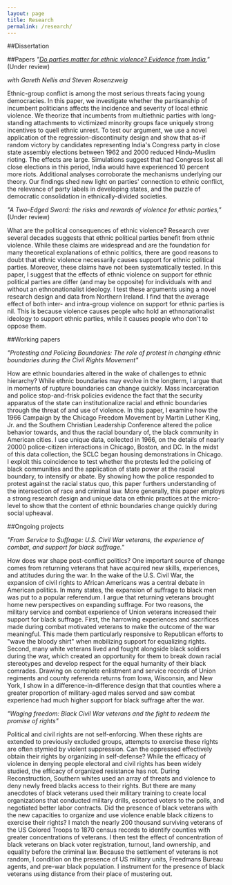 ```yaml
---
layout: page
title: Research
permalink: /research/
---
```

##Dissertation<a name="dissertation"></a>

##Papers<a name="publications"></a>
*"<a href='https://dl.dropboxusercontent.com/u/8139153/mdweaver_github_io/NellisWeaverRosenzweig-APSA2015.pdf'>Do parties matter for ethnic violence? Evidence from India</a>,"* (Under review)

*with Gareth Nellis and Steven Rosenzweig*

Ethnic-group conflict is among the most serious threats facing young democracies. In this paper, we investigate whether the partisanship of incumbent politicians affects the incidence and severity of local ethnic violence. We theorize that incumbents from multiethnic parties with long-standing attachments to victimized minority groups face uniquely strong incentives to quell ethnic unrest. To test our argument, we use a novel application of the regression-discontinuity design and show that as-if random victory by candidates representing India's Congress party in close state assembly elections between 1962 and 2000 reduced Hindu-Muslim rioting. The effects are large. Simulations suggest that had Congress lost all close elections in this period, India would have experienced 10 percent more riots. Additional analyses corroborate the mechanisms underlying our theory. Our findings shed new light on parties' connection to ethnic conflict, the relevance of party labels in developing states, and the puzzle of democratic consolidation in ethnically-divided societies.

*"A Two-Edged Sword: the risks and rewards of violence for ethnic parties,"* (Under review)

What are the political consequences of ethnic violence? Research over several decades suggests that ethnic political parties benefit from ethnic violence. While these claims are widespread and are the foundation for many theoretical explanations of ethnic politics, there are good reasons to doubt that ethnic violence necessarily causes support for ethnic political parties. Moreover, these claims have not been systematically tested. In this paper, I suggest that the effects of ethnic violence on support for ethnic political parties are differ (and may be opposite) for individuals with and without an ethnonationalist ideology. I test these arguments using a novel research design and data from Northern Ireland. I find that the average effect of both inter- and intra-group violence on support for ethnic parties is nil. This is because violence causes  people who hold an ethnonationalist ideology to support ethnic parties, while it causes people who don't to oppose them.

##Working papers<a name="papers"></a>

*"Protesting and Policing Boundaries: The role of protest in changing ethnic boundaries during the Civil Rights Movement"*

How are ethnic boundaries altered in the wake of challenges to ethnic hierarchy? While ethnic boundaries may evolve in the longterm, I argue that in moments of rupture boundaries can change quickly. Mass incarceration and police stop-and-frisk policies evidence the fact that the security apparatus of the state can institutionalize racial and ethnic boundaries through the threat of and use of violence. In this paper, I examine how the 1966 Campaign by the Chicago Freedom Movement by Martin Luther King, Jr. and the Southern Christian Leadership Conference altered the police behavior towards, and thus the racial boundary of, the black community in American cities. I use unique data, collected in 1966, on the details of nearly 20000 police-citizen interactions in Chicago, Boston, and DC. In the midst of this data collection, the SCLC began housing demonstrations in Chicago. I exploit this coincidence to test whether the protests led the policing of black communities and the application of state power at the racial boundary, to intensify or abate. By showing how the police responded to protest against the racial status quo, this paper furthers understanding of the intersection of race and criminal law. More generally, this paper employs a strong research design and unique data on ethnic practices at the micro-level to show that the content of ethnic boundaries change quickly during social upheaval.

##Ongoing projects<a name="projects"></a>

*"From Service to Suffrage: U.S. Civil War veterans, the experience of combat, and support for black suffrage."*

How does war shape post-conflict politics? One important source of change comes from returning veterans that have acquired new skills, experiences, and attitudes during the war. In the wake of the U.S. Civil War, the expansion of civil rights to African Americans was a central debate in American politics. In many states, the expansion of suffrage to black men was put to a popular referendum. I argue that returning veterans brought home new perspectives on expanding suffrage. For two reasons, the military service and combat experience of Union veterans increased their support for black suffrage. First, the harrowing experiences and sacrifices made during combat motivated veterans to make the outcome of the war meaningful. This made them particularly responsive to Republican efforts to "wave the bloody shirt" when mobilizing support for equalizing rights. Second, many white veterans lived and fought alongside black soldiers during the war, which created an opportunity for them to break down racial stereotypes and develop respect for the equal humanity of their black comrades. Drawing on complete enlistment and service records of Union regiments and county referenda returns from Iowa, Wisconsin, and New York, I show in a difference-in-difference design that that counties where a greater proportion of military-aged males served and saw combat experience had much higher support for black suffrage after the war.

*"Waging freedom: Black Civil War veterans and the fight to redeem the promise of rights"*

Political and civil rights are not self-enforcing. When these rights are extended to previously excluded groups, attempts to exercise these rights are often stymied by violent suppression. Can the oppressed effectively obtain their rights by organizing in self-defense? While the efficacy of violence in denying people electoral and civil rights has been widely studied, the efficacy of organized resistance has not. During Reconstruction, Southern whites used an array of threats and violence to deny newly freed blacks access to their rights. But there are many anecdotes of black veterans used their military training to create local organizations that conducted military drills, escorted voters to the polls, and negotiated better labor contracts. Did the presence of black veterans with the new capacities to organize and use violence enable black citizens to exercise their rights? I match the nearly 200 thousand surviving veterans of the US Colored Troops to 1870 census records to identify counties with greater concentrations of veterans. I then test the effect of concentration of black veterans on black voter registration, turnout, land ownership, and equality before the criminal law. Because the settlement of veterans is not random, I condition on the presence of US military units, Freedmans Bureau agents, and pre-war black population. I instrument for the presence of black veterans using distance from their place of mustering out.

